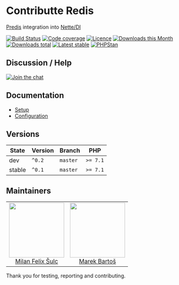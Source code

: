 # Contributte Redis

[Predis](https://github.com/nrk/predis) integration into [Nette/DI](https://github.com/nette/di)

[![Build Status](https://img.shields.io/travis/contributte/redis.svg?style=flat-square)](https://travis-ci.org/contributte/redis)
[![Code coverage](https://img.shields.io/coveralls/contributte/redis.svg?style=flat-square)](https://coveralls.io/r/contributte/redis)
[![Licence](https://img.shields.io/packagist/l/contributte/redis.svg?style=flat-square)](https://packagist.org/packages/contributte/redis)
[![Downloads this Month](https://img.shields.io/packagist/dm/contributte/redis.svg?style=flat-square)](https://packagist.org/packages/contributte/redis)
[![Downloads total](https://img.shields.io/packagist/dt/contributte/redis.svg?style=flat-square)](https://packagist.org/packages/contributte/redis)
[![Latest stable](https://img.shields.io/packagist/v/contributte/redis.svg?style=flat-square)](https://packagist.org/packages/contributte/redis)
[![PHPStan](https://img.shields.io/badge/PHPStan-enabled-brightgreen.svg?style=flat-square)](https://github.com/phpstan/phpstan)

## Discussion / Help

[![Join the chat](https://img.shields.io/gitter/room/contributte/contributte.svg?style=flat-square)](http://bit.ly/ctteg)

## Documentation

- [Setup](.docs/README.md#setup)
- [Configuration](.docs/README.md#setup)

## Versions

| State       | Version | Branch   | PHP      |
|-------------|---------|----------|----------|
| dev         | `^0.2`  | `master` | `>= 7.1` |
| stable      | `^0.1`  | `master` | `>= 7.1` |

## Maintainers

<table>
  <tbody>
    <tr>
      <td align="center">
        <a href="https://github.com/f3l1x">
            <img width="150" height="150" src="https://avatars2.githubusercontent.com/u/538058?v=3&s=150">
        </a>
        </br>
        <a href="https://github.com/f3l1x">Milan Felix Šulc</a>
      </td>
      <td align="center">
        <a href="https://github.com/mabar">
            <img width="150" height="150" src="https://avatars0.githubusercontent.com/u/20974277?s=150&v=4">
        </a>
        </br>
        <a href="https://github.com/mabar">Marek Bartoš</a>
      </td>
    </tr>
  </tbody>
</table>

Thank you for testing, reporting and contributing.
